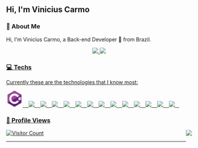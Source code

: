 ## Hi, I'm Vinicius Carmo

### :book: About Me

Hi, I'm Vinicius Carmo, a Back-end Developer 🚀 from Brazil.


<div align="center">
  <a href="https://github.com/vmcarmo">
  <img height="180em" src="https://github-readme-stats.vercel.app/api?username=vmcarmo&show_icons=true&theme=radical&include_all_commits=true&count_private=true"/>
  <img height="180em" src="https://github-readme-stats.vercel.app/api/top-langs/?username=vmcarmo&layout=compact&langs_count=7&theme=radical "/>
</div>



### :computer:  Techs

Currently these are the technologies that I know most:
<p>
  <img height="45" src="https://raw.githubusercontent.com/devicons/devicon/master/icons/csharp/csharp-original.svg" /> &nbsp;&nbsp;
  <img height="45" src="https://cdn.jsdelivr.net/gh/devicons/devicon/icons/dotnetcore/dotnetcore-original.svg" /> &nbsp;&nbsp;
  <img height="45" src="https://cdn.jsdelivr.net/gh/devicons/devicon/icons/docker/docker-plain.svg" /> &nbsp;&nbsp;
  <img height="45" src="https://cdn.jsdelivr.net/gh/devicons/devicon/icons/postgresql/postgresql-original.svg" /> &nbsp;&nbsp;
  <img height="45" src="https://cdn.jsdelivr.net/gh/devicons/devicon/icons/git/git-original.svg" /> &nbsp;&nbsp;
  <img height="45" src="https://cdn.jsdelivr.net/gh/devicons/devicon/icons/bash/bash-original.svg" /> &nbsp;&nbsp; 
  <img height="45" src="https://cdn.jsdelivr.net/gh/devicons/devicon/icons/html5/html5-original.svg" /> &nbsp;&nbsp;
  <img height="45" src="https://cdn.jsdelivr.net/gh/devicons/devicon/icons/css3/css3-original.svg" /> &nbsp;&nbsp;
  <img height="45" src="https://cdn.jsdelivr.net/gh/devicons/devicon/icons/javascript/javascript-original.svg" /> &nbsp;&nbsp;
  <img height="45" src="https://cdn.jsdelivr.net/gh/devicons/devicon/icons/nodejs/nodejs-original.svg" /> &nbsp;&nbsp;
  <img height="45" src="https://cdn.jsdelivr.net/gh/devicons/devicon/icons/jira/jira-original-wordmark.svg" /> &nbsp;&nbsp;
  <img height="45" src="https://cdn.jsdelivr.net/gh/devicons/devicon/icons/mysql/mysql-original-wordmark.svg" /> &nbsp;&nbsp;
  <img height="45" src="https://cdn.jsdelivr.net/gh/devicons/devicon/icons/php/php-original.svg" /> &nbsp;&nbsp;
  <img height="42" src="https://cdn.jsdelivr.net/gh/devicons/devicon/icons/vscode/vscode-original.svg" /> &nbsp;&nbsp;

  
  

</p>

### :eyes: Profile Views

<p align="center">

![Visitor Count](https://profile-counter.glitch.me/{vmcarmo}/count.svg)
  <a align="right" href="https://www.linkedin.com/in/vinicarmo/" target="_blank">
    <img align="right" href="" height="33" src="https://cdn.jsdelivr.net/gh/devicons/devicon/icons/linkedin/linkedin-original.svg" />
 </a>
</p>

  

---

  
</div>
